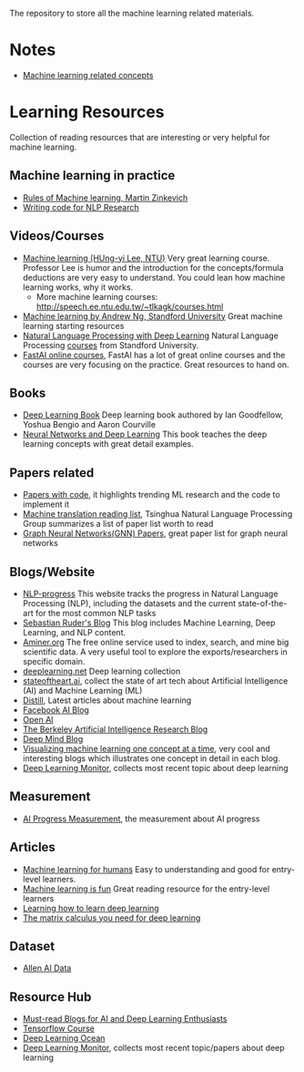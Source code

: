 The repository to store all the machine learning related materials.

# Notes
* [Machine learning related concepts](Topics/machine-learning-concepts.md)

# Learning Resources
Collection of reading resources that are interesting or very helpful for machine learning.

## Machine learning in practice
- [Rules of Machine learning, Martin Zinkevich](http://martin.zinkevich.org/rules_of_ml/rules_of_ml.pdf)
- [Writing code for NLP Research](https://github.com/allenai/writing-code-for-nlp-research-emnlp2018/blob/master/writing_code_for_nlp_research.pdf)

## Videos/Courses
* [Machine learning (HUng-yi Lee, NTU)](https://www.youtube.com/watch?v=CXgbekl66jc&list=PLJV_el3uVTsPy9oCRY30oBPNLCo89yu49) Very great learning course. Professor Lee is humor and the introduction for the concepts/formula deductions are very easy to understand. You could lean how machine learning works, why it works.
    * More machine learning courses: http://speech.ee.ntu.edu.tw/~tlkagk/courses.html
* [Machine learning by Andrew Ng, Standford University](https://www.coursera.org/learn/machine-learning) Great machine learning starting resources
* [Natural Language Processing with Deep Learning](https://www.youtube.com/watch?v=OQQ-W_63UgQ&list=PL3FW7Lu3i5Jsnh1rnUwq_TcylNr7EkRe6) Natural Language Processing [courses](http://web.stanford.edu/class/cs224n/) from Standford University.
* [FastAI online courses](https://www.fast.ai/), FastAI has a lot of great online courses and the courses are very focusing on the practice. Great resources to hand on.

## Books
* [Deep Learning Book](https://www.deeplearningbook.org/) Deep learning book authored by Ian Goodfellow, Yoshua Bengio and Aaron Courville
* [Neural Networks and Deep Learning](http://neuralnetworksanddeeplearning.com/) This book teaches the deep learning concepts with great detail examples.

## Papers related
* [Papers with code](https://paperswithcode.com/), it highlights trending ML research and the code to implement it
* [Machine translation reading list](https://github.com/THUNLP-MT/MT-Reading-List), Tsinghua Natural Language Processing Group summarizes a list of paper list worth to read
* [Graph Neural Networks(GNN) Papers](https://github.com/thunlp/GNNPapers), great paper list for graph neural networks

## Blogs/Website
* [NLP-progress](http://nlpprogress.com/) This website tracks the progress in Natural Language Processing (NLP), including the datasets and the current state-of-the-art for the most common NLP tasks
* [Sebastian Ruder's Blog](http://ruder.io/) This blog includes Machine Learning, Deep Learning, and NLP content.
* [Aminer.org](https://aminer.org/) The free online service used to index, search, and mine big scientific data. A very useful tool to explore the exports/researchers in specific domain.
* [deeplearning.net](http://deeplearning.net/) Deep learning collection
* [stateoftheart.ai](https://www.stateoftheart.ai/), collect the state of art tech about Artificial Intelligence (AI) and Machine Learning (ML)
* [Distill](https://distill.pub/), Latest articles about machine learning
* [Facebook AI Blog](https://research.fb.com/blog/)
* [Open AI](https://openai.com/)
* [The Berkeley Artificial Intelligence Research Blog](https://bair.berkeley.edu/blog/)
* [Deep Mind Blog](https://deepmind.com/blog/)
* [Visualizing machine learning one concept at a time](https://jalammar.github.io/), very cool and interesting blogs which illustrates one concept in detail in each blog.
* [Deep Learning Monitor](https://deeplearn.org/), collects most recent topic about deep learning

## Measurement
* [AI Progress Measurement](https://www.eff.org/ai/metrics), the measurement about AI progress

## Articles
* [Machine learning for humans](https://medium.com/machine-learning-for-humans/why-machine-learning-matters-6164faf1df12) Easy to understanding and good for entry-level learners.
* [Machine learning is fun](https://www.machinelearningisfun.com/) Great reading resource for the entry-level learners
* [Learning how to learn deep learning](https://evilmartians.com/chronicles/learning-how-to-learn-deep-learning)
* [The matrix calculus you need for deep learning](https://explained.ai/matrix-calculus/)

## Dataset
- [Allen AI Data](https://allenai.org/data)

## Resource Hub
* [Must-read Blogs for AI and Deep Learning Enthusiasts](https://blog.paralleldots.com/data-science/must-read-blogs-ai-deep-learning-enthusiasts/)
* [Tensorflow Course](https://github.com/machinelearningmindset/TensorFlow-Course)
* [Deep Learning Ocean](https://github.com/machinelearningmindset/deep-learning-ocean)
* [Deep Learning Monitor](https://deeplearn.org/), collects most recent topic/papers about deep learning
